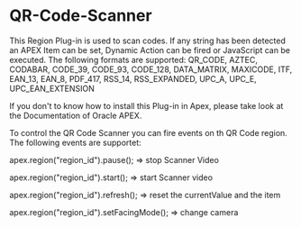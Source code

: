  # QR-Code-Scanner

This Region Plug-in is used to scan codes. If any string has been detected an APEX Item can be set, Dynamic Action can be fired or JavaScript can be executed.
The following formats are supported: QR_CODE, AZTEC, CODABAR, CODE_39, CODE_93, CODE_128, DATA_MATRIX, MAXICODE, ITF, EAN_13, EAN_8, PDF_417, RSS_14, RSS_EXPANDED, UPC_A, UPC_E, UPC_EAN_EXTENSION

If you don't to know how to install this Plug-in in Apex, please take look at the Documentation of Oracle APEX.

To control the QR Code Scanner you can fire events on th QR Code region. The following events are supportet:

apex.region("region_id").pause(); => stop Scanner Video

apex.region("region_id").start(); => start Scanner video

apex.region("region_id").refresh(); => reset the currentValue and the item

apex.region("region_id").setFacingMode(); => change camera
